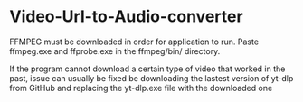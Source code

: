 # Video-Url-to-Audio-converter

FFMPEG must be downloaded in order for application to run. Paste ffmpeg.exe and ffprobe.exe in the ffmpeg/bin/ directory.

If the program cannot download a certain type of video that worked in the past, issue can usually be fixed be downloading the lastest version of yt-dlp from GitHub and replacing the yt-dlp.exe file with the downloaded one
